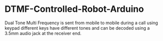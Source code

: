 # DTMF-Controlled-Robot-Arduino
Dual Tone Multi Frequency is sent from mobile to mobile during a call using keypad different keys have different tones and can be decoded using a 3.5mm audio jack at the receiver end.


